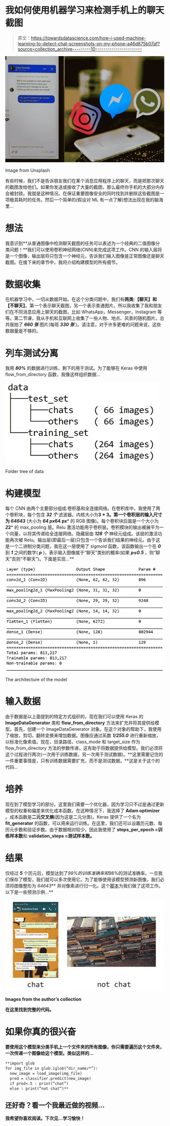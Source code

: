 # 我如何使用机器学习来检测手机上的聊天截图

> 原文：<https://towardsdatascience.com/how-i-used-machine-learning-to-detect-chat-screenshots-on-my-phone-a46d875b07af?source=collection_archive---------10----------------------->

![](img/9777814367749506e5fde660d834cf1d.png)

Image from Unsplash

有些时候，我们不是告诉朋友我们在某个消息应用程序上的聊天，而是把那次聊天的截图发给他们。如果你发送或接收了大量的截图，那么最终你手机的大部分内存会被封锁。我就是这种情况。在保证重要图像安全的同时找到并删除这些截图是一项极其耗时的任务。然后一个简单的(假设对 ML 有一点了解)想法出现在我的脑海里…

# 想法

我意识到**从普通图像中检测聊天截图的任务可以表述为一个经典的二值图像分类问题！**我们可以使用卷积神经网络(CNN)来完成这项工作。CNN 的输入层将是一个图像，输出层将只包含一个神经元，告诉我们输入图像是正常图像还是聊天截图。在接下来的章节中，我将介绍构建模型的所有细节。

# 数据收集

在机器学习中，一切从数据开始。在这个分类问题中，我们有**两类:【聊天】和【不聊天】**。第一个表示聊天截图，另一个表示普通图片。所以我收集了我和朋友们在不同消息应用上聊天的截图，比如 WhatsApp，Messenger，Instagram 等等。第二节课，我从手机和互联网上收集了一些人物、地点、风景的随机图片。总共我拍了 ***660 张*** 图片(每班 ***330 张*** )。请注意，对于许多更难的问题来说，这些数据量是不够的。

# 列车测试分离

我用 ***80%*** 的数据进行训练，剩下的用于测试。为了能够在 Keras 中使用 flow_from_directory 函数，我像这样组织数据…

![](img/a966f2bfa1131206c14534fb477f064c.png)

Folder tree of data

# 构建模型

每个 CNN 由两个主要部分组成:卷积基和全连接网络。在卷积库中，我使用了两个卷积块，每个包含 ***32 个*** 滤波器。内核大小为**3 * 3。第一个卷积层的输入尺寸为 ***64*64*3*** (大小为 ***64 px*64 px*** 的 RGB 图像)。每个卷积块后面是一个大小为 ***2*2*** 的 max_pooling 层。Relu 激活功能用于卷积层。卷积模块的输出被展平为一个向量，以将其传递给全连接网络。隐藏层由 ***128 个*** 神经元组成。该层的激活功能再次被 Relu。输出层(即最后一层)只包含一个告诉我们结果的神经元。由于这是一个二进制分类问题，我在这一层使用了 sigmoid 函数，该函数输出一个在 ***0*** 到 ***1*** 之间的数字( ***p*** )，表示输入图像属于“聊天”类别的概率(如果 ***p≤0.5*** ，则“聊天”否则“不聊天”)。下面是实现…**

![](img/ab18a3a2b1948f00e11b4596ee9e2bec.png)

The architecture of the model

# 输入数据

由于数据是以上面提到的特定方式组织的，现在我们可以使用 Keras 的 **ImageDataGenerator** 类和 **flow_from_directory** 方法来扩充并将其提供给模型。首先，创建一个 ImageDataGenerator 对象。在这个对象的帮助下，我使用了缩放，剪切，翻转变换来增加数据。图像应通过系数 ***1/255.0*** 进行重新缩放，以标准化像素值。现在，目录路径、class_mode 和 target_size 作为 flow_from_directory 方法的参数传递，这有助于将数据提供给模型。我们必须将这个过程进行两次(一次用于训练数据，另一次用于测试数据)。**这里需要记住的一件重要事情是，只有训练数据需要扩充，而不是测试数据。**这是关于这个的代码…

# 培养

现在到了模型学习的部分。这里我们需要一个优化器，因为学习只不过是通过更新模型的权重和偏差来优化成本函数。在这种情况下，我选择了 **Adam optimizer** 。成本函数是**二元交叉熵**(因为这是二元分类)。Keras 提供了一个名为 **fit_generator** 的函数，可以用来运行训练。在这里，我们还可以设置历元数、每历元步数和验证步数。由于数据相对较少，因此我使用了 **steps_per_epoch =训练样本数**和 **validation_steps =测试样本数。**

# 结果

仅经过 ***5*** 个历元后，模型达到了*99%的训练准确率和*98%的测试准确率。一旦我们保存了模型，我们就可以多次使用它。为了能够使用该模型预测新图像，我们必须将图像整形为 ***64*64*3*** 并对像素进行归一化。这个[脚本](https://github.com/Suji04/Chat_ScreenShot_Classifier/blob/master/load%20model%20and%20predict.py)为我们做了这项工作。以下是一些预测示例…**

**![](img/35d912d37035b34286676566550aebc6.png)**

**Images from the author’s collection**

**在这里找到完整的代码。**

# **如果你真的很兴奋**

**要使用这个模型来分类手机上一个文件夹的所有图像，你只需要遍历这个文件夹，一次传递一个图像给这个模型。类似这样的…**

```
**import glob
for img_file in glob.iglob(“dir_name/*”):
  new_image = load_image(img_file)
  pred = classifier.predict(new_image)
  if pred<.5 : print(“chat”)
  else : print(“not chat”)**
```

## **还好奇？看一个我最近做的视频…**

**我希望你喜欢阅读。下次见…学习愉快！**